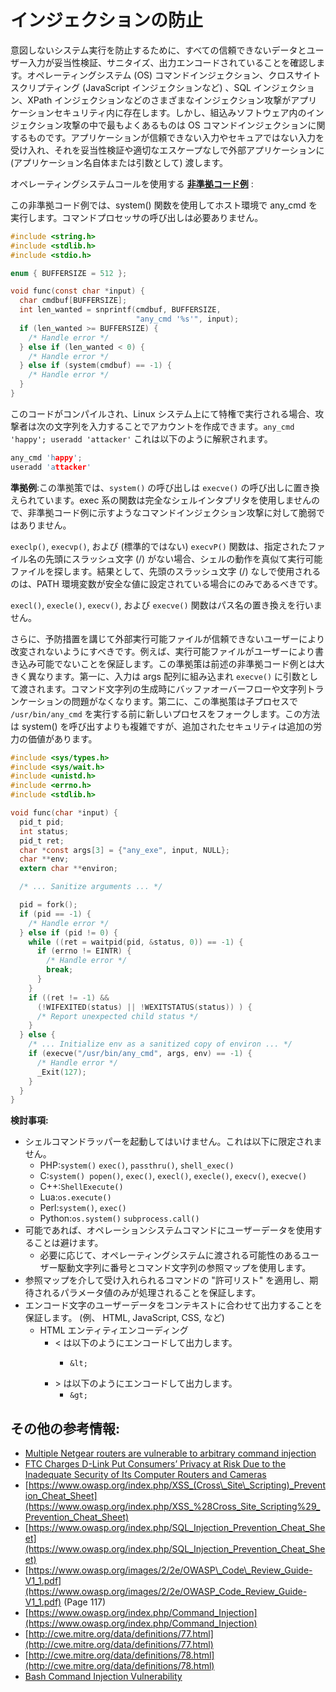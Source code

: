 # インジェクションの防止

意図しないシステム実行を防止するために、すべての信頼できないデータとユーザー入力が妥当性検証、サニタイズ、出力エンコードされていることを確認します。オペレーティングシステム (OS) コマンドインジェクション、クロスサイトスクリプティング (JavaScript インジェクションなど) 、SQL インジェクション、XPath インジェクションなどのさまざまなインジェクション攻撃がアプリケーションセキュリティ内に存在します。しかし、組込みソフトウェア内のインジェクション攻撃の中で最もよくあるものは OS コマンドインジェクションに関するものです。アプリケーションが信頼できない入力やセキュアではない入力を受け入れ、それを妥当性検証や適切なエスケープなしで外部アプリケーションに (アプリケーション名自体または引数として) 渡します。

オペレーティングシステムコールを使用する [**非準拠コード例**](https://www.securecoding.cert.org/confluence/pages/viewpage.action?pageId=2130132) :

この非準拠コード例では、system() 関数を使用してホスト環境で any_cmd を実行します。コマンドプロセッサの呼び出しは必要ありません。

```c
#include <string.h>
#include <stdlib.h>
#include <stdio.h>

enum { BUFFERSIZE = 512 };

void func(const char *input) {
  char cmdbuf[BUFFERSIZE];
  int len_wanted = snprintf(cmdbuf, BUFFERSIZE,
                            "any_cmd '%s'", input);
  if (len_wanted >= BUFFERSIZE) {
    /* Handle error */
  } else if (len_wanted < 0) {
    /* Handle error */
  } else if (system(cmdbuf) == -1) {
    /* Handle error */
  }
}
```

このコードがコンパイルされ、Linux システム上にて特権で実行される場合、攻撃者は次の文字列を入力することでアカウントを作成できます。`any_cmd 'happy'; useradd 'attacker'` これは以下のように解釈されます。

```c
any_cmd 'happy';
useradd 'attacker'
```

**準拠例**:この準拠策では、`system()` の呼び出しは `execve()` の呼び出しに置き換えられています。exec 系の関数は完全なシェルインタプリタを使用しませんので、非準拠コード例に示すようなコマンドインジェクション攻撃に対して脆弱ではありません。

`execlp()`, `execvp()`, および (標準的ではない) `execvP()` 関数は、指定されたファイル名の先頭にスラッシュ文字 (/) がない場合、シェルの動作を真似て実行可能ファイルを探します。結果として、先頭のスラッシュ文字 (/) なしで使用されるのは、PATH 環境変数が安全な値に設定されている場合にのみであるべきです。

`execl()`, `execle()`, `execv()`, および `execve()` 関数はパス名の置き換えを行いません。

さらに、予防措置を講じて外部実行可能ファイルが信頼できないユーザーにより改変されないようにすべきです。例えば、実行可能ファイルがユーザーにより書き込み可能でないことを保証します。この準拠策は前述の非準拠コード例とは大きく異なります。第一に、入力は args 配列に組み込まれ `execve()` に引数として渡されます。コマンド文字列の生成時にバッファオーバーフローや文字列トランケーションの問題がなくなります。第二に、この準拠策は子プロセスで `/usr/bin/any_cmd` を実行する前に新しいプロセスをフォークします。この方法は system() を呼び出すよりも複雑ですが、追加されたセキュリティは追加の労力の価値があります。

```c
#include <sys/types.h>
#include <sys/wait.h>
#include <unistd.h>
#include <errno.h>
#include <stdlib.h>

void func(char *input) {
  pid_t pid;
  int status;
  pid_t ret;
  char *const args[3] = {"any_exe", input, NULL};
  char **env;
  extern char **environ;

  /* ... Sanitize arguments ... */

  pid = fork();
  if (pid == -1) {
    /* Handle error */
  } else if (pid != 0) {
    while ((ret = waitpid(pid, &status, 0)) == -1) {
      if (errno != EINTR) {
        /* Handle error */
        break;
      }
    }
    if ((ret != -1) &&
      (!WIFEXITED(status) || !WEXITSTATUS(status)) ) {
      /* Report unexpected child status */
    }
  } else {
    /* ... Initialize env as a sanitized copy of environ ... */
    if (execve("/usr/bin/any_cmd", args, env) == -1) {
      /* Handle error */
      _Exit(127);
    }
  }
}
```

**検討事項:**

* シェルコマンドラッパーを起動してはいけません。これは以下に限定されません。
  * PHP:`system()` `exec()`, `passthru()`, `shell_exec()`
  * C:`system() popen()`, `exec()`, `execl()`, `execle()`, `execv()`, `execve()`
  * C++:`ShellExecute()` 
  * Lua:`os.execute()`
  * Perl:`system()`, `exec()`
  * Python:`os.system()` `subprocess.call()`
* 可能であれば、オペレーションシステムコマンドにユーザーデータを使用することは避けます。
  * 必要に応じて、オペレーティングシステムに渡される可能性のあるユーザー駆動文字列に番号とコマンド文字列の参照マップを使用します。
* 参照マップを介して受け入れられるコマンドの "許可リスト" を適用し、期待されるパラメータ値のみが処理されることを保証します。
* エンコード文字のユーザーデータをコンテキストに合わせて出力することを保証します。 (例、 HTML, JavaScript, CSS, など)
  * HTML エンティティエンコーディング
    * &lt; は以下のようにエンコードして出力します。
      * ```text
        &lt;
        ```
    * &gt; は以下のようにエンコードして出力します。
      * `&gt;`

## その他の参考情報: <a id="additional-references"></a>

* [Multiple Netgear routers are vulnerable to arbitrary command injection](https://www.kb.cert.org/vuls/id/582384)
* [FTC Charges D-Link Put Consumers’ Privacy at Risk Due to the Inadequate Security of Its Computer Routers and Cameras](https://www.ftc.gov/news-events/press-releases/2017/01/ftc-charges-d-link-put-consumers-privacy-risk-due-inadequate)
* [https://www.owasp.org/index.php/XSS_(Cross\_Site\_Scripting)_Prevention_Cheat_Sheet](https://www.owasp.org/index.php/XSS_%28Cross_Site_Scripting%29_Prevention_Cheat_Sheet)
* [https://www.owasp.org/index.php/SQL_Injection_Prevention_Cheat_Sheet](https://www.owasp.org/index.php/SQL_Injection_Prevention_Cheat_Sheet)
* [https://www.owasp.org/images/2/2e/OWASP\_Code\_Review_Guide-V1_1.pdf](https://www.owasp.org/images/2/2e/OWASP_Code_Review_Guide-V1_1.pdf) (Page 117)
* [https://www.owasp.org/index.php/Command_Injection](https://www.owasp.org/index.php/Command_Injection)
* [http://cwe.mitre.org/data/definitions/77.html](http://cwe.mitre.org/data/definitions/77.html)
* [http://cwe.mitre.org/data/definitions/78.html](http://cwe.mitre.org/data/definitions/78.html)
* [Bash Command Injection Vulnerability](https://ics-cert.us-cert.gov/advisories/ICSA-14-269-01A)
